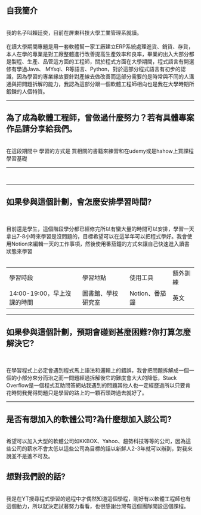 <H2>自我簡介</H2>
<br>
    我的名子叫賴廷奕，目前在屏東科技大學工業管理系就讀。
<br>
    <br>
    在讀大學期間專題是用一套軟體幫一家工廠建立ERP系統處理進貨、銷貨、存貨，本人在學的專業是對工廠整體進行改善提高生產效率和良率，畢業的出入大部分都是製程、生產、品管這方面的工程師，關於程式方面在大學期間，程式語言有開選修有學過Java、 MYsql、R等語言、Python，對於這部分程式語言有初步的認識，因為學習的專業緣故要針對產線去做改善而這部分需要的是時常與不同的人溝通與把問題拆解的能力，我認為這部分跟一個軟體工程師相向也是我在大學時期所鍛鍊的人個特質。
<hr>
<H2>為了成為軟體工程師，曾做過什麼努力？若有具體專案作品請分享給我們。</H2>
<br>
在這段期間中 學習的方式是 買相關的書籍來練習和在udemy或是hahow上買課程學習基礎
<hr>
 <br>
   <hr>
<H2>如果參與這個計劃，會怎麼安排學習時間?</H2>
<br>

目前還是學生，這個階段學分都已經修完所以有蠻大量的時間可以安排，學習一天拿出7-8小時來學習是沒問題的，目標希望可以在這半年可以把程式學好。我會使用Notion來編輯一天的工作事項，然後使用番茄鐘的方式來讓自己快速進入讀書狀態來學習
<br>
<br>
<table>
  <tr>
    <td>學習時段</td>
    <td>學習地點</td>
    <td>使用工具</td>
    <td>額外訓練</td>
  </tr>
  <tr>
    <td>14:00-19:00，早上沒課的時間</td>
    <td>圖書館、學校研究室</td>
    <td>Notion、番茄鐘</td>
      <td>英文</td>
  </tr>
</table>
   <hr>
<H2>如果參與這個計劃，預期會碰到甚麼困難?你打算怎麼解決它?</H2>
<br>

在學習程式上必定會遇到程式馬上語法和邏輯上的錯誤，我會把問題拆解成一個一個的小部分來分而治之而一問題經過拆解後它的難度會大大的降低，Stack Overflow是一個程式互助問答網站我遇到的問題其他人也一定經歷過所以只要肯花時間我覺得問題只是學習的路上的一顆石頭跨過去就好了。
<br>
   <hr>
<H2>是否有想加入的軟體公司?為什麼想加入該公司?</H2>
 <br>
    希望可以加入大型的軟體公司如KKBOX、Yahoo、趨勢科技等等的公司，因為這些公司的薪水不會太低以這些公司為目標的話以新鮮人2-3年就可以辦到，對我來說並不是遙不可及。 
<br>    
<H2>想對我們說的話?</H2>
<br>
    我是在YT搜尋程式學習的過程中才偶然知道這個學程，剛好有以軟體工程師也有這個動力，所以就決定試著努力看看，也很感謝台灣有這個團隊開設這個課程。
    
    
  

  
